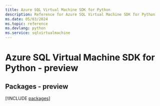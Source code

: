 ```yaml
---
title: Azure SQL Virtual Machine SDK for Python
description: Reference for Azure SQL Virtual Machine SDK for Python
ms.date: 05/03/2024
ms.topic: reference
ms.devlang: python
ms.service: sqlvirtualmachine
---
```

# Azure SQL Virtual Machine SDK for Python - preview
## Packages - preview
[!INCLUDE [packages](sql-virtual-machine-index.md)]